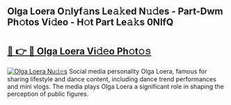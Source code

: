 ## Olga Loera O𝚗lyf𝚊ns Le𝚊𝚔ed N𝚞𝚍es - Part-Dwm Ph𝚘tos Vi𝚍eo - H𝚘t Part Le𝚊𝚔s 0NIfQ

# <h2><a href="http://hf64j6.feru.top/?c=Olga+Loera">🔗 👉 🔴 Olga Loera Vi𝚍𝚎o Ph𝚘t𝚘𝚜</a></h2>

[![Olga Loera Nu𝚍𝚎s](https://i.imgur.com/0TWrTi3.gif)](http://hf64j6.feru.top/?c=Olga+Loera)
Social media personality Olga Loera, famous for sharing lifestyle and dance content, including dance trend performances and mini vlogs. The media plays Olga Loera a significant role in shaping the perception of public figures. 
